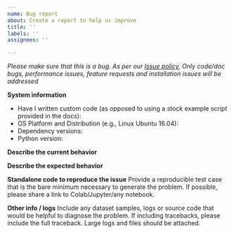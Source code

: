 ```yaml
---
name: Bug report
about: Create a report to help us improve
title: ''
labels: ''
assignees: ''

---
```


<em>Please make sure that this is a bug. As per our
[Issue policy](https://github.com/emadboctorx/yolo-tf2#issue-policy),
Only code/doc bugs, performance issues, feature requests and installation issues will be addressed</em>

**System information**
- Have I written custom code (as opposed to using a stock example script provided in the docs):
- OS Platform and Distribution (e.g., Linux Ubuntu 16.04):
- Dependency versions:
- Python version:

**Describe the current behavior**

**Describe the expected behavior**

**Standalone code to reproduce the issue**
Provide a reproducible test case that is the bare minimum necessary to generate
the problem. If possible, please share a link to Colab/Jupyter/any notebook.

**Other info / logs** Include any dataset samples, logs or source code that would be helpful to
diagnose the problem. If including tracebacks, please include the full
traceback. Large logs and files should be attached.
